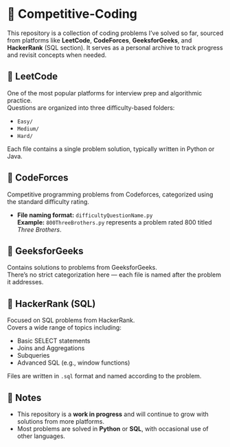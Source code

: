 # 🧠 Competitive-Coding

This repository is a collection of coding problems I’ve solved so far, sourced from platforms like **LeetCode**, **CodeForces**, **GeeksforGeeks**, and **HackerRank** (SQL section). It serves as a personal archive to track progress and revisit concepts when needed.

## 🔹 LeetCode

One of the most popular platforms for interview prep and algorithmic practice.  
Questions are organized into three difficulty-based folders:

- `Easy/`
- `Medium/`
- `Hard/`

Each file contains a single problem solution, typically written in Python or Java.

## 🔹 CodeForces

Competitive programming problems from Codeforces, categorized using the standard difficulty rating.

- **File naming format:** `difficultyQuestionName.py`  
  **Example:** `800ThreeBrothers.py` represents a problem rated 800 titled *Three Brothers*.

## 🔹 GeeksforGeeks

Contains solutions to problems from GeeksforGeeks.  
There’s no strict categorization here — each file is named after the problem it addresses.


## 🔹 HackerRank (SQL)

Focused on SQL problems from HackerRank.  
Covers a wide range of topics including:

- Basic SELECT statements  
- Joins and Aggregations  
- Subqueries  
- Advanced SQL (e.g., window functions)

Files are written in `.sql` format and named according to the problem.

## 📌 Notes

- This repository is a **work in progress** and will continue to grow with solutions from more platforms.
- Most problems are solved in **Python** or **SQL**, with occasional use of other languages.
